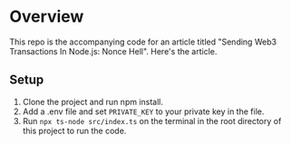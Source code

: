 # Overview

This repo is the accompanying code for an article titled "Sending Web3 Transactions In Node.js: Nonce Hell". Here's the article.

## Setup

1. Clone the project and run npm install.
2. Add a .env file and set `PRIVATE_KEY` to your private key in the file.
3. Run `npx ts-node src/index.ts` on the terminal in the root directory of this project to run the code.
